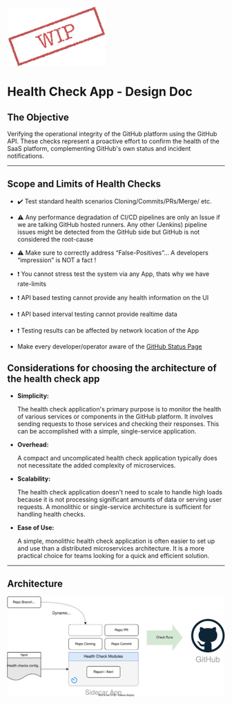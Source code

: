 ![wip](docs/images/WIP.png)

# Health Check App - Design Doc

## The Objective

Verifying the operational integrity of the GitHub platform using the GitHub API. These checks represent a proactive effort to confirm the health of the SaaS platform, complementing GitHub's own status and incident notifications.

---   

## Scope and Limits of Health Checks

   - :heavy_check_mark:  Test standard health scenarios Cloning/Commits/PRs/Merge/ etc.
   - :warning: Any performance degradation of CI/CD pipelines are only an Issue if we are talking GitHub hosted runners. Any other (Jenkins) pipeline issues might be detected from the GitHub side but GitHub is not considered the root-cause
  - :warning: Make sure to correctly address “False-Positives”… A developers “impression” is NOT a fact !
  - :heavy_exclamation_mark: You cannot stress test the system via any App, thats why we have rate-limits
  - :heavy_exclamation_mark: API based testing cannot provide any health information on the UI
  - :heavy_exclamation_mark: API based interval testing cannot provide realtime data
  - :heavy_exclamation_mark: Testing results can be affected by network location of the App

  - Make every developer/operator aware of the [GitHub Status Page](https://www.githubstatus.com/)
## Considerations for choosing the architecture of the health check app

- **Simplicity:** 

    The health check application's primary purpose is to monitor the health of various services or components in the GitHub platform. It involves sending requests to those services and checking their responses. This can be accomplished with a simple, single-service application.

- **Overhead:** 

    A compact and uncomplicated health check application typically does not necessitate the added complexity of microservices.

- **Scalability:** 

    The health check application doesn't need to scale to handle high loads because it is not processing significant amounts of data or serving user requests. A monolithic or single-service architecture is sufficient for handling health checks.

- **Ease of Use:** 
    
    A simple, monolithic health check application is often easier to set up and use than a distributed microservices architecture. It is a more practical choice for teams looking for a quick and efficient solution.



---

## Architecture

![diagram](docs/images/architecture.svg)
